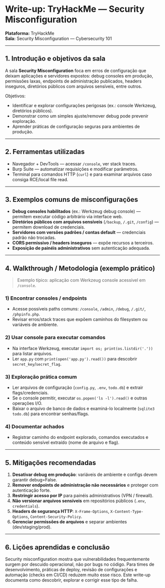 # Write-up: TryHackMe — Security Misconfiguration

**Plataforma:** TryHackMe  
**Sala:** Security Misconfiguration — Cybersecurity 101  

---

## 1. Introdução e objetivos da sala

A sala **Security Misconfiguration** foca em erros de configuração que deixam aplicações e servidores expostos: debug consoles em produção, permissões laxas, endpoints de administração publicados, headers inseguros, diretórios públicos com arquivos sensíveis, entre outros.

Objetivos:
- Identificar e explorar configurações perigosas (ex.: console Werkzeug, diretórios públicos).
- Demonstrar como um simples ajuste/remover debug pode prevenir exploração.
- Aprender práticas de configuração seguras para ambientes de produção.

---

## 2. Ferramentas utilizadas

* Navegador + DevTools — acessar `/console`, ver stack traces.  
* Burp Suite — automatizar requisições e modificar parâmetros.  
* Terminal para comandos HTTP (`curl`) e para examinar arquivos caso consiga RCE/local file read.  

---

## 3. Exemplos comuns de misconfigurações

- **Debug consoles habilitados** (ex.: Werkzeug debug console) — permitem executar código arbitrário via interface web.  
- **Diretórios públicos com arquivos sensíveis** (`/backup`, `/.git`, `/config`) — permitem download de credenciais.  
- **Servidores com versões padrões / contas default** — credenciais padrão não trocadas.  
- **CORS permissivo / headers inseguros** — expõe recursos a terceiros.  
- **Exposição de painéis administrativos** sem autenticação adequada.

---

## 4. Walkthrough / Metodologia (exemplo prático)

> Exemplo típico: aplicação com Werkzeug console acessível em `/console`.

### 1) Encontrar consoles / endpoints
- Acesse possíveis paths comuns: `/console`, `/admin`, `/debug`, `/.git/`, `/phpinfo.php`.  
- Revisar erros/stack traces que expõem caminhos do filesystem ou variáveis de ambiente.

### 2) Usar console para executar comandos
- Na interface Werkzeug, executar `import os; print(os.listdir('.'))` para listar arquivos.  
- Ler `app.py` com `print(open('app.py').read())` para descobrir `secret_key`/`secret_flag`.

### 3) Exploração prática comum
- Ler arquivos de configuração (`config.py`, `.env`, `todo.db`) e extrair flags/credenciais.  
- Se o console permitir, executar `os.popen('ls -l').read()` e outras operações I/O.  
- Baixar o arquivo de banco de dados e examiná-lo localmente (`sqlite3 todo.db`) para encontrar senhas/flags.

### 4) Documentar achados
- Registrar caminho do endpoint explorado, comandos executados e conteúdo sensível extraído (nome de arquivo e flag).

---

## 5. Mitigações recomendadas

1. **Desativar debug em produção**: variáveis de ambiente e configs devem garantir debug=False.  
2. **Remover endpoints de administração não necessários** e proteger com autenticação forte.  
3. **Restringir acesso por IP** para painéis administrativos (VPN / firewall).  
4. **Não versionar arquivos sensíveis** em repositórios públicos (`.env`, `credentials`).  
5. **Headers de segurança HTTP**: `X-Frame-Options`, `X-Content-Type-Options`, `Content-Security-Policy`.  
6. **Gerenciar permissões de arquivos** e separar ambientes (dev/staging/prod).

---

## 6. Lições aprendidas e conclusão

Security misconfiguration mostra que vulnerabilidades frequentemente surgem por descuido operacional, não por bugs no código. Para times de desenvolvimento, práticas de deploy, revisão de configurações e automação (checks em CI/CD) reduzem muito esse risco. Este write-up documenta como descobrir, explorar e corrigir esse tipo de falha.
